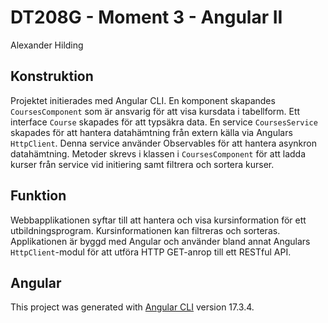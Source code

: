 # DT208G - Moment 3 - Angular II

Alexander Hilding

## Konstruktion
Projektet initierades med Angular CLI. En komponent skapandes `CoursesComponent` som är ansvarig för att visa kursdata i tabellform.
Ett interface `Course` skapades för att typsäkra data. En service `CoursesService` skapades för att hantera datahämtning från extern källa via Angulars `HttpClient`. Denna service använder Observables för att hantera asynkron datahämtning.
Metoder skrevs i klassen i `CoursesComponent` för att ladda kurser från service vid initiering samt filtrera och sortera kurser.

## Funktion
Webbapplikationen syftar till att hantera och visa kursinformation för ett utbildningsprogram. Kursinformationen kan filtreras och sorteras.
Applikationen är byggd med Angular och använder bland annat Angulars `HttpClient`-modul för att utföra HTTP GET-anrop till ett RESTful API.

## Angular
This project was generated with [Angular CLI](https://github.com/angular/angular-cli) version 17.3.4.